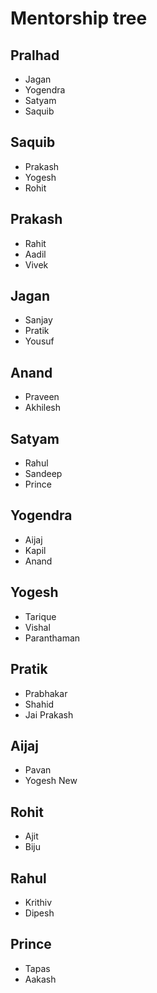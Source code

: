 # Mentorship tree

## Pralhad
- Jagan
- Yogendra
- Satyam
- Saquib

## Saquib
- Prakash
- Yogesh
- Rohit

## Prakash
- Rahit
- Aadil
- Vivek

## Jagan
- Sanjay
- Pratik 
- Yousuf

## Anand
- Praveen
- Akhilesh

## Satyam 
- Rahul
- Sandeep
- Prince

## Yogendra
- Aijaj
- Kapil
- Anand

## Yogesh
- Tarique
- Vishal
- Paranthaman

## Pratik 
- Prabhakar
- Shahid
- Jai Prakash

## Aijaj
- Pavan
- Yogesh New

## Rohit
- Ajit
- Biju

## Rahul
- Krithiv
- Dipesh

## Prince
- Tapas
- Aakash